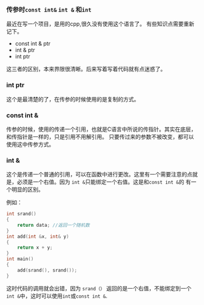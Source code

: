 ### 传参时`const int&`   `int &` 和`int`
最近在写一个项目，是用的cpp,很久没有使用这个语言了。
有些知识点需要重新记下。
*  const int & ptr
*  int & ptr
*  int ptr

这三者的区别，本来界限很清晰。后来写着写着代码就有点迷惑了。
### int ptr

这个是最清楚的了，在传参的时候使用的是复制的方式。
### const int &

传参的时候，使用的传递一个引用，也就是C语言中所说的传指针。其实在底层，和传指针是一样的，只是引用不用解引用。
只要传过来的参数不被改变，都可以使用这中传参方式。
### int &

这个是传递一个普通的引用，可以在函数中进行更改。这里有一个需要注意的点就是，必须是一个右值。因为 `int &`只能绑定一个右值。这是和`const int &`的 有一个明显的区别。
 
例如：
```cpp
int srand()
{
    return data; //返回一个随机数
}
int add(int &x, int& y)
{
    return x + y;
}
int main()
{
    add(srand(), srand());
}
```
这时代码的调用就会出错，因为 `srand（）` 返回的是一个右值，不能绑定到一个`int &`中，这时可以使用`int`或`const int &`.
